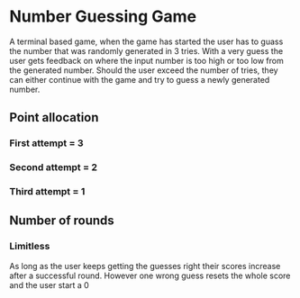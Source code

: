 # Number Guessing Game

A terminal based game, when the game has started the user has to guass the number that was randomly generated in 3 tries.
With a very guess the user gets feedback on where the input number is too high or too low from the generated number.
Should the user exceed the number of tries, they can either continue with the game and try to guess a newly generated number. 

## Point allocation
### First attempt = 3
### Second attempt = 2
### Third attempt = 1

## Number of rounds 

### Limitless
As long as the user keeps getting the guesses right their scores increase after a successful round.
However one wrong guess resets the whole score and the user start a 0